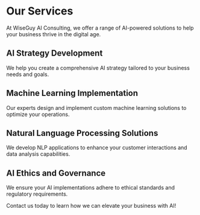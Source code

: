 # Our Services

At WiseGuy AI Consulting, we offer a range of AI-powered solutions to help your business thrive in the digital age.

## AI Strategy Development
We help you create a comprehensive AI strategy tailored to your business needs and goals.

## Machine Learning Implementation
Our experts design and implement custom machine learning solutions to optimize your operations.

## Natural Language Processing Solutions
We develop NLP applications to enhance your customer interactions and data analysis capabilities.

## AI Ethics and Governance
We ensure your AI implementations adhere to ethical standards and regulatory requirements.

Contact us today to learn how we can elevate your business with AI!